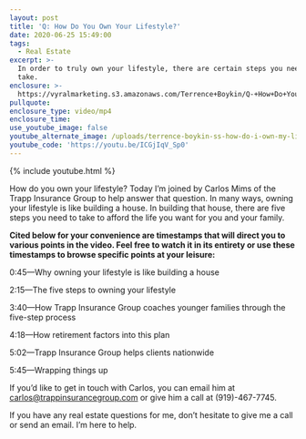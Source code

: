 ```yaml
---
layout: post
title: 'Q: How Do You Own Your Lifestyle?'
date: 2020-06-25 15:49:00
tags:
  - Real Estate
excerpt: >-
  In order to truly own your lifestyle, there are certain steps you need to
  take.
enclosure: >-
  https://vyralmarketing.s3.amazonaws.com/Terrence+Boykin/Q-+How+Do+You+Own+Your+Lifestyle_.mp4
pullquote:
enclosure_type: video/mp4
enclosure_time:
use_youtube_image: false
youtube_alternate_image: /uploads/terrence-boykin-ss-how-do-i-own-my-lifestyle-yt-1.jpg
youtube_code: 'https://youtu.be/ICGjIqV_Sp0'
---
```


{% include youtube.html %}

How do you own your lifestyle? Today I’m joined by Carlos Mims of the Trapp Insurance Group to help answer that question. In many ways, owning your lifestyle is like building a house. In building that house, there are five steps you need to take to afford the life you want for you and your family.&nbsp;

**Cited below for your convenience are timestamps that will direct you to various points in the video. Feel free to watch it in its entirety or use these timestamps to browse specific points at your leisure:&nbsp;**

0:45—Why owning your lifestyle is like building a house

2:15—The five steps to owning your lifestyle&nbsp;

3:40—How Trapp Insurance Group coaches younger families through the five-step process

4:18—How retirement factors into this plan

5:02—Trapp Insurance Group helps clients nationwide

5:45—Wrapping things up

If you’d like to get in touch with Carlos, you can email him at [carlos@trappinsurancegroup.com](mailto:carlos@trappinsurancegroup.com) or give him a call at (919)-467-7745.

If you have any real estate questions for me, don’t hesitate to give me a call or send an email. I’m here to help.